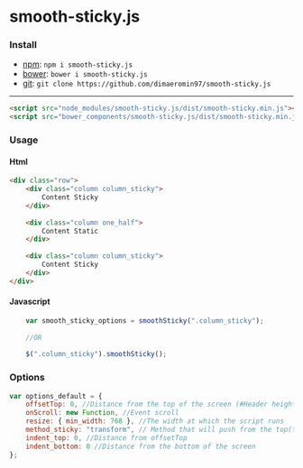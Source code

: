 # smooth-sticky.js


### Install

- [npm](https://www.npmjs.com/package/smooth-sticky.js): `npm i smooth-sticky.js`
- [bower](http://bower.io/search/?q=smooth-sticky.js): `bower i smooth-sticky.js`
- [git](https://github.com/dimaeromin97/smooth-sticky.js): `git clone https://github.com/dimaeromin97/smooth-sticky.js`

---

```html
<script src="node_modules/smooth-sticky.js/dist/smooth-sticky.min.js"></script>
<script src="bower_components/smooth-sticky.js/dist/smooth-sticky.min.js"></script>
```

### Usage

#### Html

```html
<div class="row">
	<div class="column column_sticky">
		Content Sticky
	</div>
	
	<div class="column one_half">
		Content Static
	</div>
	
	<div class="column column_sticky">
		Content Sticky
	</div>
</div>
```

#### Javascript

```javascript
	var smooth_sticky_options = smoothSticky(".column_sticky");
	
	//OR
	
	$(".column_sticky").smoothSticky();
```

### Options
```javascript
var options_default = {
	offsetTop: 0, //Distance from the top of the screen (#Header height)
	onScroll: new Function, //Event scroll
	resize: { min_width: 768 }, //The width at which the script runs
	method_sticky: "transform", // Method that will push from the top(transform, top, margin-top)
	indent_top: 0, //Distance from offsetTop
	indent_bottom: 0 //Distance from the bottom of the screen
};
```